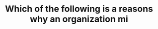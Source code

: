 ---
layout: answer
title: "Which of the following is a reasons why an organization mi"
blurb: "All of the options listed here, the only valid reason to choose an on-premises deployment would be regulatory compliance rules. Some countries and pro"
quid: 77
---